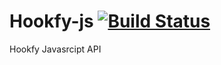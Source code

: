 # Hookfy-js [![Build Status](https://api.shippable.com/projects/55623a82edd7f2c052fa16a3/badge?branchName=master)](https://app.shippable.com/projects/55623a82edd7f2c052fa16a3/builds/latest)

Hookfy Javasrcipt API 
